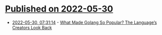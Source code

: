 # [Published on 2022-05-30](index.md)

* [2022-05-30, 07:31:14](https://news.ycombinator.com/item?id=31556382) - [What Made Golang So Popular? The Language’s Creators Look Back](https://thenewstack.io/what-made-golang-so-popular-the-languages-creators-look-back/)
